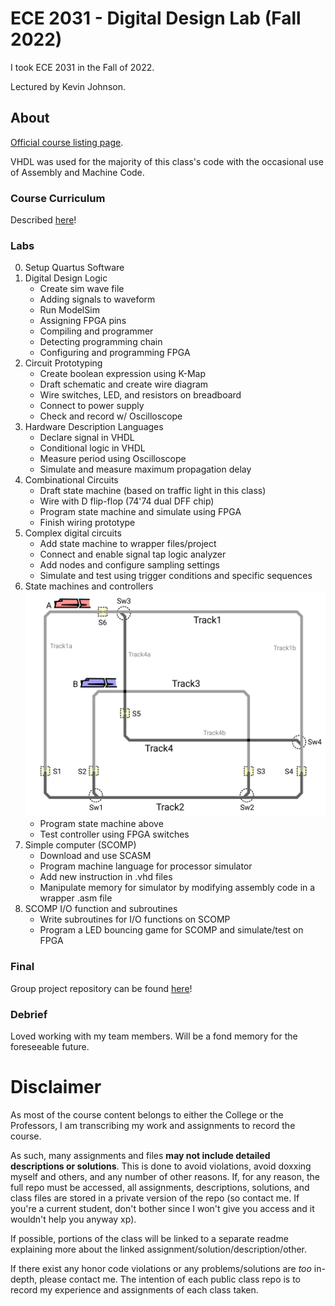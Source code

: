 # ECE 2031 - Digital Design Lab (Fall 2022)
I took ECE 2031 in the Fall of 2022.

Lectured by Kevin Johnson.

## About
[Official course listing page](https://oscar.gatech.edu/bprod/bwckctlg.p_disp_course_detail?cat_term_in=202008&subj_code_in=ECE&crse_numb_in=2031).

VHDL was used for the majority of this class's code with the occasional use of Assembly and Machine Code.

### Course Curriculum
Described [here](https://ece.gatech.edu/courses/ece2031)!

### Labs
0. Setup Quartus Software
1. Digital Design Logic
    - Create sim wave file
    - Adding signals to waveform
    - Run ModelSim
    - Assigning FPGA pins
    - Compiling and programmer
    - Detecting programming chain
    - Configuring and programming FPGA
2. Circuit Prototyping
    - Create boolean expression using K-Map
    - Draft schematic and create wire diagram
    - Wire switches, LED, and resistors on breadboard
    - Connect to power supply
    - Check and record w/ Oscilloscope
3. Hardware Description Languages
    - Declare signal in VHDL
    - Conditional logic in VHDL
    - Measure period using Oscilloscope
    - Simulate and measure maximum propagation delay
4. Combinational Circuits
    - Draft state machine (based on traffic light in this class)
    - Wire with D flip-flop (74'74 dual DFF chip)
    - Program state machine and simulate using FPGA
    - Finish wiring prototype
5. Complex digital circuits
    - Add state machine to wrapper files/project
    - Connect and enable signal tap logic analyzer
    - Add nodes and configure sampling settings
    - Simulate and test using trigger conditions and specific sequences
6. State machines and controllers
    ![StateMachine](https://github.com/d-lee-te/ECE-2031/blob/87b12b0eea170ca56e5a5fb6e98bd3f9574188f3/TrainLayoutn.png)
    - Program state machine above
    - Test controller using FPGA switches
7. Simple computer (SCOMP)
    - Download and use SCASM
    - Program machine language for processor simulator
    - Add new instruction in .vhd files
    - Manipulate memory for simulator by modifying assembly code in a wrapper .asm file
8. SCOMP I/O function and subroutines
    - Write subroutines for I/O functions on SCOMP
    - Program a LED bouncing game for SCOMP and simulate/test on FPGA

### Final
Group project repository can be found [here](https://github.com/d-lee-te/Sinusoidal-Audio-Peripheral)!

### Debrief
Loved working with my team members. Will be a fond memory for the foreseeable future.

# Disclaimer
As most of the course content belongs to either the College or the Professors, I am transcribing my work and assignments to record the course.

As such, many assignments and files **may not include detailed descriptions or solutions**. This is done to avoid violations, avoid doxxing myself and others, and any number of other reasons. If, for any reason, the full repo must be accessed, all assignments, descriptions, solutions, and class files are stored in a private version of the repo (so contact me. If you're a current student, don't bother since I won't give you access and it wouldn't help you anyway xp).

If possible, portions of the class will be linked to a separate readme explaining more about the linked assignment/solution/description/other.

If there exist any honor code violations or any problems/solutions are *too* in-depth, please contact me. The intention of each public class repo is to record my experience and assignments of each class taken.

